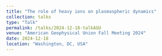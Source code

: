 ```yaml
---
title: "The role of heavy ions on plasmaspheric dynamics"
collection: talks
type: "Talk"
permalink: /talks/2024-12-18-talkAGU
venue: "American Geophysical Union Fall Meeting 2024"
date: 2024-12-18
location: "Washington, DC, USA"
---
```

